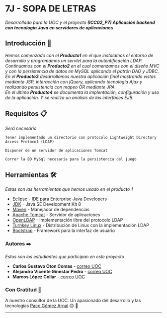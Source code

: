 # 7J - SOPA DE LETRAS

_Desarrollado para la UOC y el proyecto **(ICC02_P7) Aplicación backend con tecnologia Java en servidores de aplicaciones**_

## Introducción 🚀

_Hemos comenzado con el **Producto1** en el que instalamos el entorno de desarrollo y programamos un servlet para la autentificación LDAP._  
_Continuamos con el **Producto2** en el cual comenzamos con el diseño MVC y con la persistencia de datos en MySQL aplicando el patrón DAO y JDBC._  
_En el **Producto3** desarrollamos nuestra aplicación final mostrando vistas mediante JSP, interacción con jQuery, aplicando tecnología Ajax y realizando persistencia con mapeo OR mediante JPA._  
_En el último **Producto4** se documenta la implentación, configuración y uso de la aplicación. Y se realiza un análisis de las interfaces EJB._

## Requisitos 📋

_Será necesario_

```
Tener implementado un directorio con protocolo Lightweight Directory Access Protocol (LDAP)
```
```
Disponer de un servidor de aplicaciones Tomcat
```
```
Correr la BD MySql necesaria para la persistencía del juego
```

## Herramientas 🛠️

_Estas son las herramientas que hemos usado en el producto 1_

* [Eclipse](https://www.eclipse.org/) - IDE para Enterprise Java Developers
* [JDK](https://www.oracle.com/es/java/technologies/javase/javase-jdk8-downloads.html) - Java SE Development Kit 8
* [Maven](https://maven.apache.org/) - Manejador de dependencias
* [Apache Tomcat](http://tomcat.apache.org/) - Servidor de aplicaciones
* [OpenLDAP](https://www.openldap.org/) - Implementación libre del protocolo LDAP
* [Turnkey Linux](https://www.turnkeylinux.org/openldap/) - Distribución de Linux con la implementación LDAP
* [Bootstrap](https://getbootstrap.com/) - Framework para la interfaz de usuario


### Autores ✒️

_Estos son los estudiantes que participan en este proyecto_

* **Carlos Gustavo Oton Comas** - [correo UOC](mailto:coton@uoc.edu)
* **Alejandro Vicente Ginestar Pedro** - [correo UOC](mailto:avgp@uoc.edu)
* **Marcos López Collar** - [correo UOC](mailto:jlopezcoll@uoc.edu)

### Con Gratitud 🎁

A nuestro consultor de la UOC. Un apasionado del desarrollo y las tecnologías
[Paco Gómez Arnal](https://www.youtube.com/c/PacoGomez) 😊 📢

---

